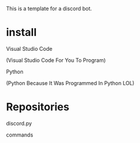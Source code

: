 
This is a template for a discord bot.

# install

Visual Studio Code

(Visual Studio Code For You To Program)

Python

(Python Because It Was Programmed In Python LOL)

# Repositories

discord.py

commands
